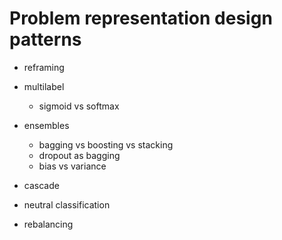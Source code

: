 
# Problem representation design patterns


- reframing
- multilabel
    - sigmoid vs softmax

- ensembles
    - bagging vs boosting vs stacking
    - dropout as bagging
    - bias vs variance

- cascade

- neutral classification

- rebalancing


